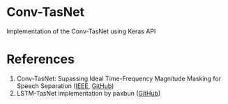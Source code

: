 # **Conv-TasNet**

Implementation of the Conv-TasNet using Keras API

# **References**

1. Conv-TasNet: Supassing Ideal Time-Frequency Magnitude Masking for Speech Separation ([IEEE][paper_link], [GitHub][naplab_github_link])
2. LSTM-TasNet implementation by paxbun ([GitHub][pacbun_github_link])

[paper_link]: https://ieeexplore.ieee.org/document/8707065
[naplab_github_link]: https://github.com/naplab/Conv-TasNet
[pacbun_github_link]: https://github.com/paxbun/TasNet
